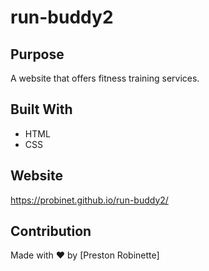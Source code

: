 # run-buddy2

## Purpose
A website that offers fitness training services.

## Built With
* HTML
* CSS

## Website
https://probinet.github.io/run-buddy2/

## Contribution
Made with ❤️ by [Preston Robinette]
